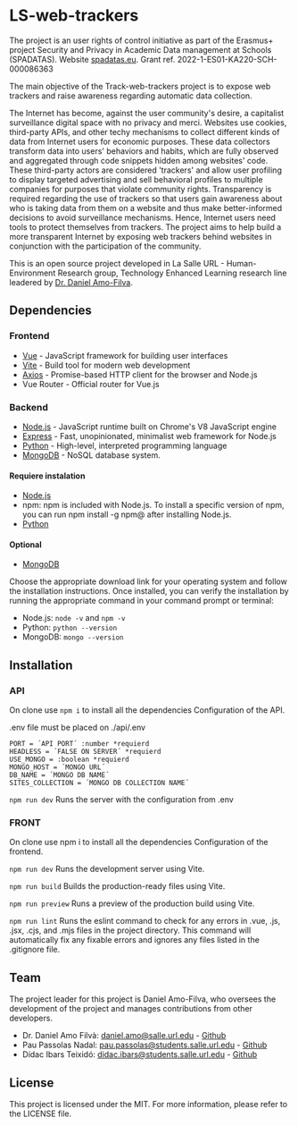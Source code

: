 # LS-web-trackers

The project is an user rights of control initiative as part of the Erasmus+ project Security and Privacy in Academic Data management at Schools (SPADATAS). Website [spadatas.eu](https://spadatas.eu). Grant ref. 2022-1-ES01-KA220-SCH-000086363

The main objective of the Track-web-trackers project is to expose web trackers and raise awareness regarding automatic data collection.

The Internet has become, against the user community's desire, a capitalist surveillance digital space with no privacy and merci. Websites use cookies, third-party APIs, and other techy mechanisms to collect different kinds of data from Internet users for economic purposes. These data collectors transform data into users' behaviors and habits, which are fully observed and aggregated through code snippets hidden among websites' code. These third-party actors are considered 'trackers' and allow user profiling to display targeted advertising and sell behavioral profiles to multiple companies for purposes that violate community rights. Transparency is required regarding the use of trackers so that users gain awareness about who is taking data from them on a website and thus make better-informed decisions to avoid surveillance mechanisms. Hence, Internet users need tools to protect themselves from trackers. The project aims to help build a more transparent Internet by exposing web trackers behind websites in conjunction with the participation of the community.

This is an open source project developed in La Salle URL - Human-Environment Research group, Technology Enhanced Learning research line leadered by [Dr. Daniel Amo-Filva](https://scholar.google.com/citations?user=RNHbv9oAAAAJ&hl=es&oi=ao).

## Dependencies
### Frontend
* [Vue](https://vuejs.org/) - JavaScript framework for building user interfaces
* [Vite](https://vitejs.dev/) - Build tool for modern web development
* [Axios](https://www.npmjs.com/package/axios) - Promise-based HTTP client for the browser and Node.js
* Vue Router - Official router for Vue.js

### Backend
* [Node.js](https://nodejs.org/en/) - JavaScript runtime built on Chrome's V8 JavaScript engine
* [Express](https://www.npmjs.com/package/express) - Fast, unopinionated, minimalist web framework for Node.js
* [Python](https://www.python.org/) - High-level, interpreted programming language
* [MongoDB](https://www.mongodb.com/) - NoSQL database system.

#### Requiere instalation
* [Node.js](https://nodejs.org/en/download/)
* npm: npm is included with Node.js. To install a specific version of npm, you can run npm install -g npm@<version> after installing Node.js.
* [Python](https://www.python.org/downloads/)

#### Optional
* [MongoDB](https://www.mongodb.com/try/download/community)

Choose the appropriate download link for your operating system and follow the installation instructions. Once installed, you can verify the installation by running the appropriate command in your command prompt or terminal:

* Node.js: `node -v` and `npm -v`
* Python: `python --version`
* MongoDB: `mongo --version`

## Installation

### API
On clone use `npm i` to install all the dependencies
Configuration of the API. 

.env file must be placed on ./api/.env
```
PORT = ´API PORT´ :number *requierd
HEADLESS = ´FALSE ON SERVER´ *requierd
USE_MONGO = :boolean *requierd
MONGO_HOST = ´MONGO URL´
DB_NAME = ´MONGO DB NAME´
SITES_COLLECTION = ´MONGO DB COLLECTION NAME´

```
`npm run dev`
Runs the server with the configuration from .env


### FRONT
On clone use npm i to install all the dependencies Configuration of the frontend.

`npm run dev`
Runs the development server using Vite.

`npm run build`
Builds the production-ready files using Vite.

`npm run preview`
Runs a preview of the production build using Vite.

`npm run lint`
Runs the eslint command to check for any errors in .vue, .js, .jsx, .cjs, and .mjs files in the project directory. This command will automatically fix any fixable errors and ignores any files listed in the .gitignore file.

## Team
The project leader for this project is Daniel Amo-Filva, who oversees the development of the project and manages contributions from other developers.

* Dr. Daniel Amo Filvà: [daniel.amo@salle.url.edu](mailto:daniel.amo@salle.url.edu) - [Github](https://github.com/danielamof/)
* Pau Passolas Nadal: [pau.passolas@students.salle.url.edu](mailto:pau.passolas@students.salle.url.edu) - [Github](https://github.com/ppassolas/)
* Dídac Ibars Teixidó: [didac.ibars@students.salle.url.edu](mailto:didac.ibars@students.salle.url.edu) - [Github](https://github.com/TheDidi)

## License
This project is licensed under the MIT. For more information, please refer to the LICENSE file.

